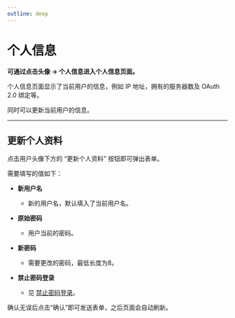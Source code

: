```yaml
---
outline: deep
---
```


# 个人信息

**可通过点击头像 → 个人信息进入个人信息页面。**

个人信息页面显示了当前用户的信息，例如 IP 地址，拥有的服务器数及 OAuth 2.0 绑定等。

同时可以更新当前用户的信息。

---

## 更新个人资料

点击用户头像下方的 “更新个人资料” 按钮即可弹出表单。

需要填写的值如下：

- **新用户名**
  - 新的用户名，默认填入了当前用户名。

- **原始密码**
  - 用户当前的密码。

- **新密码**
  - 需要更改的密码，最低长度为8。

- **禁止密码登录**
  - 见 [禁止密码登录](/guide/q14.html#禁止密码登录)。

确认无误后点击“确认”即可发送表单，之后页面会自动刷新。
